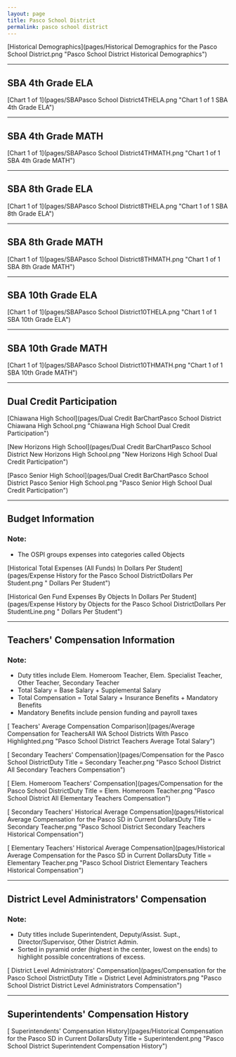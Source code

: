 ```yaml
---
layout: page
title: Pasco School District
permalink: pasco school district
---
```



[Historical Demographics](pages/Historical Demographics for the Pasco School District.png "Pasco School District Historical Demographics")

___

## SBA 4th Grade ELA

[Chart 1 of 1](pages/SBAPasco School District4THELA.png "Chart 1 of 1 SBA 4th Grade ELA")


___

## SBA 4th Grade MATH

[Chart 1 of 1](pages/SBAPasco School District4THMATH.png "Chart 1 of 1 SBA 4th Grade MATH")


___

## SBA 8th Grade ELA

[Chart 1 of 1](pages/SBAPasco School District8THELA.png "Chart 1 of 1 SBA 8th Grade ELA")


___

## SBA 8th Grade MATH

[Chart 1 of 1](pages/SBAPasco School District8THMATH.png "Chart 1 of 1 SBA 8th Grade MATH")


___

## SBA 10th Grade ELA

[Chart 1 of 1](pages/SBAPasco School District10THELA.png "Chart 1 of 1 SBA 10th Grade ELA")


___

## SBA 10th Grade MATH

[Chart 1 of 1](pages/SBAPasco School District10THMATH.png "Chart 1 of 1 SBA 10th Grade MATH")


___

## Dual Credit Participation

[Chiawana High School](pages/Dual Credit BarChartPasco School District Chiawana High School.png "Chiawana High School Dual Credit Participation")

[New Horizons High School](pages/Dual Credit BarChartPasco School District New Horizons High School.png "New Horizons High School Dual Credit Participation")

[Pasco Senior High School](pages/Dual Credit BarChartPasco School District Pasco Senior High School.png "Pasco Senior High School Dual Credit Participation")


___

## Budget Information
### Note:
- The OSPI groups expenses into categories called Objects

[Historical Total Expenses (All Funds) In Dollars Per Student](pages/Expense History for the Pasco School DistrictDollars Per Student.png " Dollars Per Student")

[Historical Gen Fund Expenses By Objects In Dollars Per Student](pages/Expense History by Objects for the Pasco School DistrictDollars Per StudentLine.png " Dollars Per Student")


___

## Teachers' Compensation Information
### Note:
- Duty titles include Elem. Homeroom Teacher, Elem. Specialist Teacher, Other Teacher, Secondary Teacher
- Total Salary = Base Salary + Supplemental Salary
- Total Compensation = Total Salary + Insurance Benefits + Mandatory Benefits
- Mandatory Benefits include pension funding and payroll taxes

[ Teachers' Average Compensation Comparison](pages/Average Compensation for TeachersAll WA School Districts With Pasco Highlighted.png "Pasco School District Teachers Average Total Salary")

[ Secondary Teachers' Compensation](pages/Compensation for the Pasco School DistrictDuty Title = Secondary Teacher.png "Pasco School District All Secondary Teachers Compensation")

[ Elem. Homeroom Teachers' Compensation](pages/Compensation for the Pasco School DistrictDuty Title = Elem. Homeroom Teacher.png "Pasco School District All Elementary Teachers Compensation")

[ Secondary Teachers' Historical Average Compensation](pages/Historical Average Compensation for the Pasco SD in Current DollarsDuty Title = Secondary Teacher.png "Pasco School District Secondary Teachers Historical Compensation")

[ Elementary Teachers' Historical Average Compensation](pages/Historical Average Compensation for the Pasco SD in Current DollarsDuty Title = Elementary Teacher.png "Pasco School District Elementary Teachers Historical Compensation")


___

## District Level Administrators' Compensation

### Note:
- Duty titles include Superintendent, Deputy/Assist. Supt., Director/Supervisor, Other District Admin.
- Sorted in pyramid order (highest in the center, lowest on the ends) to highlight possible concentrations of excess.

[ District Level Administrators' Compensation](pages/Compensation for the Pasco School DistrictDuty Title = District Level Administrators.png "Pasco School District District Level Administrators Compensation")


___

## Superintendents' Compensation History

[ Superintendents' Compensation History](pages/Historical Compensation for the Pasco SD in Current DollarsDuty Title = Superintendent.png "Pasco School District Superintendent Compensation History")

